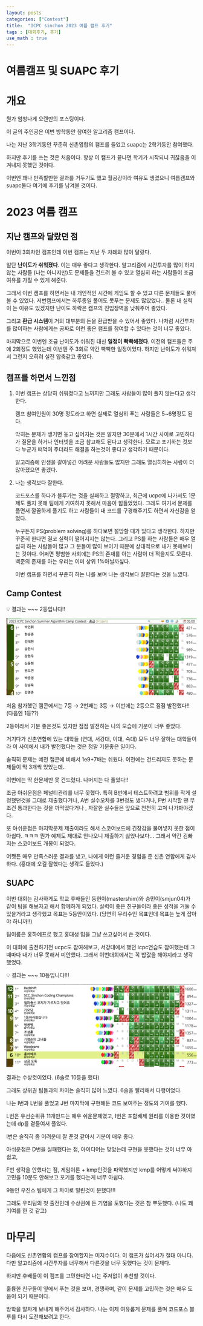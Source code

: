 ```yaml
---
layout: posts
categories: ["Contest"]
title:  "ICPC sinchon 2023 여름 캠프 후기"
tags : [대회후기, 후기]
use_math : true
---
```


# 여름캠프 및 SUAPC 후기

# 개요

뭔가 엄청나게 오랜만의 포스팅이다. 

이 글의 주인공은 이번 방학동안 참여한 알고리즘 캠프이다. 

나는 지난 3학기동안 꾸준히 신촌엽합의 캠프를 들었고 suapc는 2학기동안 참여했다. 

하지만 후기를 쓰는 것은 처음이다. 항상 이 캠프가 끝나면 학기가 시작되니 귀찮음을 이겨내지 못했던 것이다. 

이번엔 꽤나 만족할만한 결과를 거두기도 했고 월공강이라 여유도 생겼으니 여름캠프와 suapc둘다 여기에 후기를 남겨볼 것이다. 

# 2023 여름 캠프

## **지난 캠프와 달랐던 점**

 이번이 3회차인 캠프인데 이번 캠프는 지난 두 차례와 많이 달랐다. 

 일단 **난이도가 쉬워졌다**. 이는 매우 좋다고 생각한다. 알고리즘에 시간투자를 많이 하지 않는 사람들 (나는 아니지만)도 문제들을 건드려 볼 수 있고 열심히 하는 사람들이 조금 여유를 가질 수 있게 해준다. 

그래서 이번 캠프를 하면서는 내 개인적인 시간에 게임도 할 수 있고 다른 문제들도 풀어 볼 수 있었다. 저번캠프에서는 하루종일 풀어도 못푸는 문제도 많았었다.. 물론 내 실력이 는 이유도 있겠지만 난이도 하락은 캠프의 진입장벽을 낮춰주어 좋았다. 

 그리고 **환급 시스템**이 거의 대부분의 돈을 환급받을 수 있어서 좋았다. 나처럼 시간투자를 많이하는 사람에게는 공짜로 이런 좋은 캠프를 참여할 수 있다는 것이 너무 좋았다. 

마지막으로 이번엔 조금 난이도가 쉬워진 대신 **일정이 빡빡해졌다**. 이전의 캠프들은 주에 2회정도 했었는데 이번엔 주 3회로 약간 빡빡한 일정이었다. 하지만 난이도가 쉬워져서 그런지 오히려 실전 압축같고 좋았다. 

## **캠프를 하면서 느낀점**

1. 이번 캠프는 상당히 쉬워졌다고 느끼지만 그래도 사람들이 많이 풀지 않는다고 생각한다. 
    
    캠프 참여인원이 30명 정도라고 하면 실제로 열심히 푸는 사람들은 5~6명정도 된다. 
    
    막히는 문제가 생기면 놓고 싶어지는 것은 알지만 30분에서 1시간 사이로 고민하다가 질문을 하거나 인터넷을 조금 참고해도 된다고 생각한다. 모르고 포기하는 것보다 누군가 떠먹여 주더라도 해결을 하는것이 좋다고 생각하기 때문이다. 
    
    알고리즘에 인생을 갈아넣긴 어려운 사람들도 많지만 그래도 열심히하는 사람이 더 많아졌으면 좋겠다. 
    

1. 나는 생각보다 잘한다. 
    
     코드포스를 하다가 블루가는 것을 실패하고 절망하고, 최근에 ucpc에 나가서도 1문제도 풀지 못해 팀에게 기여하지 못해서 마음이 힘들었었다. 그래도 여기서 문제를 풀면서 깔끔하게 풀기도 하고 사람들이 내 코드를 구경해주기도 하면서 자신감을 얻었다. 
    
    누구든지 PS(problem solving)를 하다보면 절망할 때가 있다고 생각한다. 하지만 꾸준히 한다면 결코 실력이 떨어지지는 않는다. 그리고 PS를 하는 사람들은 매우 열심히 하는 사람들이 많고 그 분들이 많이 보이기 때문에 상대적으로 내가 못해보이는 것이다. 어쩌면 평범한 사회에는 PS의 존재를 아는 사람이 더 적을지도 모른다. 백준의 존재를 아는 우리는 이미 상위 1%아닐까싶다. 
    
    이번 캠프를 하면서 꾸준히 하는 나를 보며 나는 생각보다 잘한다는 것을 느꼈다. 
    

## Camp Contest

<aside>
💡 결과는 ~~~ 2등입니다!!

</aside>

![캠콘 대회결과](/assets/image/c2.png)

처음 참가했던 캠콘에서는 7등 → 2번째는 3등 → 이번에는 2등으로 점점 발전했다!! (다음엔 1등??)

2등이라서 기분 좋은것도 있지만 점점 발전하는 나의 모습에 기분이 너무 좋았다. 

거기다가 신촌연합에 있는 대학들 (연대, 서강대, 이대, 숙대) 모두 너무 잘하는 대학들이라 이 사이에서 내가 발전했다는 것은 정말 기분좋은 일이다. 

솔직히 문제는 예전 캠콘에 비해서 1e9+7배는 쉬웠다. 이전에는 건드리지도 못하는 문제들이 막 3개씩 있었는데..

이번에는 딱 한문제만 못 건드렸다. 나머지는 다 풀었다!! 

조금 아쉬운점은 페널티관리를 너무 못했다. 특히 B번에서 테스트하려고 범위를 작게 설정했던것을 그대로 제출했다거나, A번 실수오차를 3번정도 냈다거나, F번 시작할 땐 무조건 통과한다는 것을 까먹었다거나 , 자잘한 실수들은 앞으로 천천히 고쳐 나가봐야겠다. 

또 아쉬운점은 마지막문제 제출이라도 해서 스코어보드에 긴장감을 불어넣지 못한 점이 아쉽다. ㅋㅋㅋ
뭔가 예제도 제대로 안나오니 제출하기 싫었나보다... 그래서 약간 김빠지는 스코어보드 개봉이 되었다. 

어쨋든 매우 만족스러운 결과를 냈고, 나에게 이런 즐거운 경험을 준 신촌 연합에게 감사하다. (홍대에 오길 잘했다는 생각도 들었다.)

## SUAPC

 이번 대회는 감사하게도 학교 후배들인 동현이(mastershim)와 승민이(smjun04)가 같이 팀을 해보자고 해서 함께하게 되었다. 실력이 좋은 친구들이라 좋은 성적을 거둘 수 있을거라고 생각했고 목표는 5등안이였다. (당연히 무리수인 목표인데 목표는 높게 잡아야 하니까!!) 

팀이름은 홍하예프로 했고 홍대생 밈을 그냥 쓰고싶어서 쓴 것이다. 

이 대회에 출전하기전 ucpc도 참여해보고, 서강대에서 했던 icpc연습도 참여했는데 그 때마다 내가 너무 못해서 미안했다. 그래서 이번대회에서는 꼭 밥값을 해야지라고 생각했었다. 

<aside>
💡 결과는 ~~~ 10등입니다!!!

</aside>

![SUAPC 대회결과](/assets/image/c1.png)

결과는 수상컷이었다. (6솔로 10등을 했다) 

그래도 상위권 팀들과의 차이는 솔직히 많이 느꼈다. 6솔을 빨리해서 다행이었다. 

나는 I번과 L번을 풀었고 J번 마지막에 구현해둔 코드 보여주는 정도의 기여를 했다. 

L번은 우선순위큐 11개만드는 매우 쉬운문제였고, I번은 포함배제 원리를 이용한 것이였는데 dp를 곁들여서 풀었다. 

I번은 솔직히 좀 어려운데 잘 푼것 같아서 기분이 매우 좋다. 

아쉬운점은 D번을 실패했다는 점, 아이디어는 맞았는데 구현을 못했다는 것이 너무 아쉽고, 

F번 생각을 안했다는 점, 게임이론 + kmp인것을 파악했지만 kmp를 어떻게 써야하지 고민을 10분도 안해보고 포기를 했다는게 너무 아쉽다. 

9등인 우진스 팀에게 그 차이로 밀린것이 분했다!!!

그래도 우리팀의 첫 출전인데 수상권에 든 기염을 토했다는 것은 참 뿌듯했다. (나도 꽤 기여를 한 것 같고)

# 마무리

다음에도 신촌연합의 캠프를 참여할지는 미지수이다. 이 캠프가 싫어서가 절대 아니다. 다만 알고리즘에 시간투자를 너무해서 다른것을 너무 못했다는 것이 문제다. 

하지만 후배들이 이 캠프를 고민한다면 나는 주저없이 추천할 것이다. 

훌륭한 친구들이 옆에서 푸는 것을 보며, 경쟁하며, 같이 문제를 고민하는 것은 매우 도움이 되기 때문이다. 

방학을 알차게 보내게 해주어서 감사하다. 나는 이제 여유롭게 문제를 풀며 코드포스 블루를 다시 도전해보려고 한다.